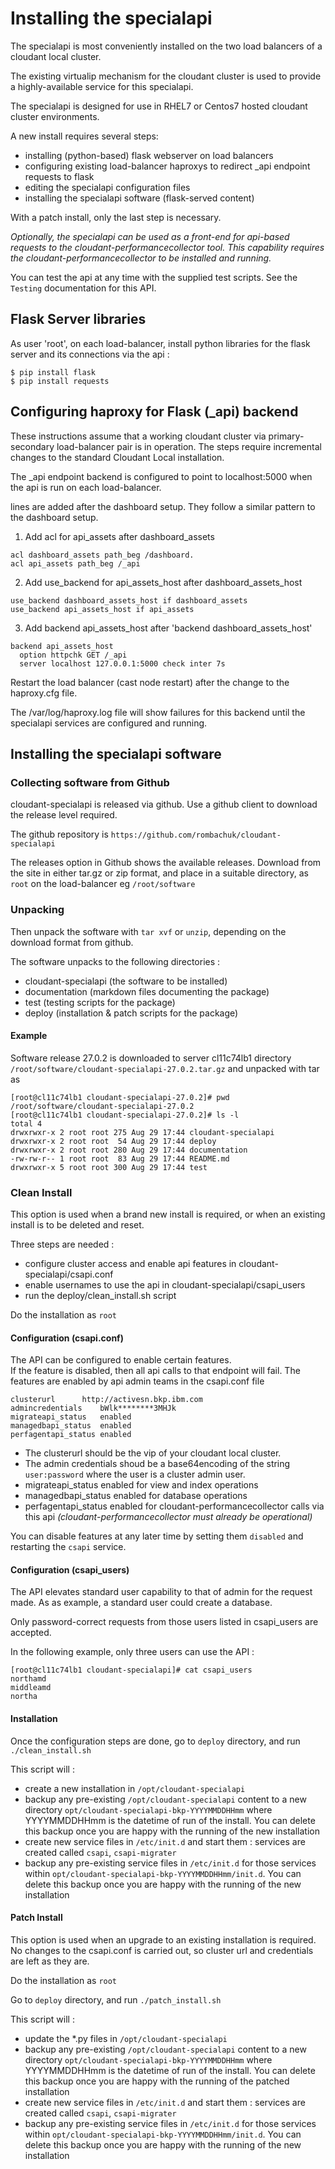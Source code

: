 # Installing the specialapi

The specialapi is most conveniently installed on the two load balancers of a cloudant local cluster.  

The existing virtualip mechanism for the cloudant cluster is used to provide a highly-available service for this specialapi.

The specialapi is designed for use in RHEL7 or Centos7 hosted cloudant cluster environments. 
  
A new install requires several steps: 
  
* installing (python-based) flask webserver on load balancers
* configuring existing load-balancer haproxys to redirect \_api endpoint requests to flask
* editing the specialapi configuration files  
* installing the specialapi software (flask-served content)

With a patch install, only the last step is necessary.

_Optionally, the specialapi can be used as a front-end for api-based requests to the cloudant-performancecollector tool. This capability requires the cloudant-performancecollector to be installed and running._

You can test the api at any time with the supplied test scripts. See the `Testing` documentation for this API.


##	Flask Server libraries
As user 'root', on each load-balancer, install python libraries for the flask server and its connections via the api :  
  
```
$ pip install flask
$ pip install requests  
```  
## 	Configuring haproxy for Flask (_api) backend

These instructions assume that a working cloudant cluster via primary-secondary load-balancer pair is in operation. The steps require incremental changes to the standard Cloudant Local installation.

The \_api endpoint backend is configured to point to localhost:5000 when the api is run on each load-balancer.

lines are added after the dashboard setup. They follow a similar pattern to the dashboard setup. 

1)	Add acl for api_assets after dashboard_assets
    
```  
acl dashboard_assets path_beg /dashboard.     
acl api_assets path_beg /_api
```  

2)	Add use\_backend for api\_assets\_host after dashboard\_assets\_host

```  
use_backend dashboard_assets_host if dashboard_assets      
use_backend api_assets_host if api_assets  
```  

3)	Add backend api\_assets\_host after 'backend dashboard\_assets\_host'  

```
backend api_assets_host 
  option httpchk GET /_api    
  server localhost 127.0.0.1:5000 check inter 7s   
```  

Restart the load balancer (cast node restart) after the change to the haproxy.cfg file.

The /var/log/haproxy.log file will show failures for this backend until the specialapi services are configured and running.

##	Installing the specialapi software

### Collecting software from Github

cloudant-specialapi is released via github. Use a github client to download the release level required.

The github repository is 
`https://github.com/rombachuk/cloudant-specialapi`

The releases option in Github shows the available releases.
Download from the site in either tar.gz or zip format, and place in a suitable directory, as `root` on the load-balancer eg `/root/software`


### 	Unpacking 
Then unpack the software with `tar xvf` or `unzip`, depending on the download format from github.

The software unpacks to the following directories :  
  
  * cloudant-specialapi (the software to be installed)
  * documentation (markdown files documenting the package)
  * test (testing scripts for the package)
  * deploy (installation & patch scripts for the package)

#### Example

Software release 27.0.2 is downloaded to server cl11c74lb1 directory  `/root/software/cloudant-specialapi-27.0.2.tar.gz` and unpacked with tar as  
  
  
```  
[root@cl11c74lb1 cloudant-specialapi-27.0.2]# pwd
/root/software/cloudant-specialapi-27.0.2
[root@cl11c74lb1 cloudant-specialapi-27.0.2]# ls -l
total 4
drwxrwxr-x 2 root root 275 Aug 29 17:44 cloudant-specialapi
drwxrwxr-x 2 root root  54 Aug 29 17:44 deploy
drwxrwxr-x 2 root root 280 Aug 29 17:44 documentation
-rw-rw-r-- 1 root root  83 Aug 29 17:44 README.md
drwxrwxr-x 5 root root 300 Aug 29 17:44 test
```    

### Clean Install
This option is used when a brand new install is required, or when an existing install is to be deleted and reset.

Three steps are needed :  
  
* configure cluster access and enable api features in cloudant-specialapi/csapi.conf
* enable usernames to use the api in cloudant-specialapi/csapi_users
* run the deploy/clean_install.sh script


Do the installation as `root`

#### Configuration (csapi.conf)

The API can be configured to enable certain features.  
If the feature is disabled, then all api calls to that endpoint will fail. The features are enabled by api admin teams in the csapi.conf file
  
```
clusterurl      http://activesn.bkp.ibm.com  
admincredentials    bWlk********3MHJk    
migrateapi_status   enabled   
managedbapi_status  enabled   
perfagentapi_status enabled
```   
* The clusterurl should be the vip of your cloudant local cluster.  
* The admin credentials shoud be a base64encoding of the string `user:password` where the user is a cluster admin user.  
* migrateapi_status enabled for view and index operations
* managedbapi_status enabled for database operations
* perfagentapi_status enabled for cloudant-performancecollector calls via this api _(cloudant-performancecollector must already be operational)_

You can disable features at any later time by setting them `disabled` and restarting the `csapi` service.

#### Configuration (csapi_users)

The API elevates standard user capability to that of admin for the request made. As as example, a standard user could create a database.

Only password-correct requests from those users listed in csapi_users are accepted.  

In the following example, only three users can use the API :  

```  
[root@cl11c74lb1 cloudant-specialapi]# cat csapi_users
northamd
middleamd
northa  
```  

#### Installation

Once the configuration steps are done, go to `deploy` directory, and run `./clean_install.sh` 
  
This script will :  

* create a new installation in `/opt/cloudant-specialapi`
* backup any pre-existing `/opt/cloudant-specialapi` content to a new directory `opt/cloudant-specialapi-bkp-YYYYMMDDHHmm` where YYYYMMDDHHmm is the datetime of run of the install. You can delete this backup once you are happy with the running of the new installation
* create new service files in `/etc/init.d` and start them : services are created called `csapi`, `csapi-migrater`
* backup any pre-existing service files in `/etc/init.d` for those services within `opt/cloudant-specialapi-bkp-YYYYMMDDHHmm/init.d`. You can delete this backup once you are happy with the running of the new installation

#### Patch Install
This option is used when an upgrade to an existing installation is required. No changes to the csapi.conf is carried out, so cluster url and credentials are left as they are.

Do the installation as `root`

Go to `deploy` directory, and run `./patch_install.sh` 

This script will :  
  
* update the *.py files in `/opt/cloudant-specialapi`
* backup any pre-existing `/opt/cloudant-specialapi` content to a new directory `opt/cloudant-specialapi-bkp-YYYYMMDDHHmm` where YYYYMMDDHHmm is the datetime of run of the install. You can delete this backup once you are happy with the running of the patched installation
* create new service files in `/etc/init.d` and start them : services are created called `csapi`, `csapi-migrater`
* backup any pre-existing service files in `/etc/init.d` for those services within `opt/cloudant-specialapi-bkp-YYYYMMDDHHmm/init.d`. You can delete this backup once you are happy with the running of the new installation






